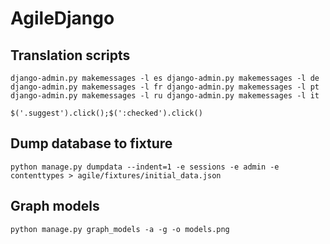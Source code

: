 AgileDjango
===========

Translation scripts
-------------------
`
django-admin.py makemessages -l es
django-admin.py makemessages -l de
django-admin.py makemessages -l fr
django-admin.py makemessages -l pt
django-admin.py makemessages -l ru
django-admin.py makemessages -l it
`

`$('.suggest').click();$(':checked').click()`


Dump database to fixture
------------------------
`python manage.py dumpdata --indent=1 -e sessions -e admin -e contenttypes > agile/fixtures/initial_data.json`


Graph models
------------
`python manage.py graph_models -a -g -o models.png`
